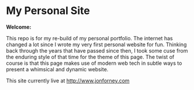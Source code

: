 # My Personal Site

**Welcome:**

This repo is for my re-build of my personal portfolio. The internet has changed a lot since I wrote my very first personal website for fun. Thinking back through the years that have passed since then, I took some cuse from the enduring style of that time for the theme of this page. The twist of course is that this page makes use of modern web tech in subtle ways to present a whimsical and dynamic website. 

This site currently live at http://www.jonforney.com

